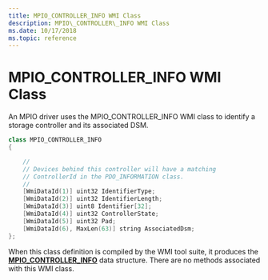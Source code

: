 ```yaml
---
title: MPIO_CONTROLLER_INFO WMI Class
description: MPIO\_CONTROLLER\_INFO WMI Class
ms.date: 10/17/2018
ms.topic: reference
---
```


# MPIO\_CONTROLLER\_INFO WMI Class


An MPIO driver uses the MPIO\_CONTROLLER\_INFO WMI class to identify a storage controller and its associated DSM.

```cpp
class MPIO_CONTROLLER_INFO
{

    //
    // Devices behind this controller will have a matching
    // ControllerId in the PDO_INFORMATION class.
    //
    [WmiDataId(1)] uint32 IdentifierType;
    [WmiDataId(2)] uint32 IdentifierLength;
    [WmiDataId(3)] uint8 Identifier[32];
    [WmiDataId(4)] uint32 ControllerState;
    [WmiDataId(5)] uint32 Pad;
    [WmiDataId(6), MaxLen(63)] string AssociatedDsm;
};
```

When this class definition is compiled by the WMI tool suite, it produces the [**MPIO\_CONTROLLER\_INFO**](/windows-hardware/drivers/ddi/mpiowmi/ns-mpiowmi-_mpio_controller_info) data structure. There are no methods associated with this WMI class.

 

